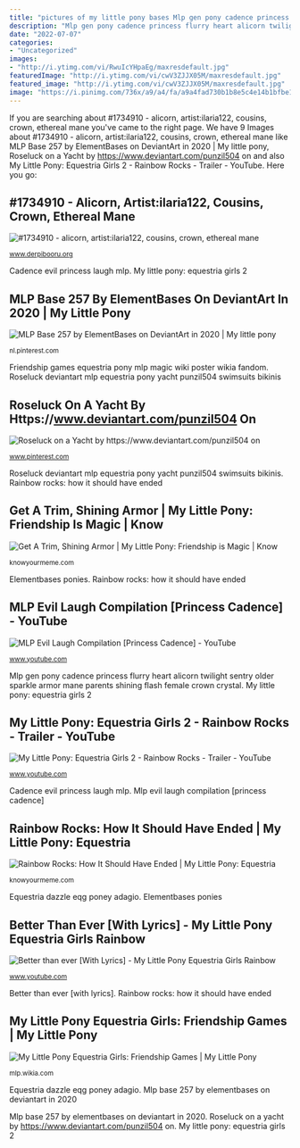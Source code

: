 ```yaml
---
title: "pictures of my little pony bases Mlp gen pony cadence princess flurry heart alicorn twilight sentry older sparkle armor mane parents shining flash female crown crystal"
description: "Mlp gen pony cadence princess flurry heart alicorn twilight sentry older sparkle armor mane parents shining flash female crown crystal"
date: "2022-07-07"
categories:
- "Uncategorized"
images:
- "http://i.ytimg.com/vi/RwuIcYHpaEg/maxresdefault.jpg"
featuredImage: "http://i.ytimg.com/vi/cwV3ZJJX05M/maxresdefault.jpg"
featured_image: "http://i.ytimg.com/vi/cwV3ZJJX05M/maxresdefault.jpg"
image: "https://i.pinimg.com/736x/a9/a4/fa/a9a4fad730b1b8e5c4e14b1bfbe162e4.jpg"
---
```


If you are searching about #1734910 - alicorn, artist:ilaria122, cousins, crown, ethereal mane you've came to the right page. We have 9 Images about #1734910 - alicorn, artist:ilaria122, cousins, crown, ethereal mane like MLP Base 257 by ElementBases on DeviantArt in 2020 | My little pony, Roseluck on a Yacht by https://www.deviantart.com/punzil504 on and also My Little Pony: Equestria Girls 2 - Rainbow Rocks - Trailer - YouTube. Here you go:

## #1734910 - Alicorn, Artist:ilaria122, Cousins, Crown, Ethereal Mane

![#1734910 - alicorn, artist:ilaria122, cousins, crown, ethereal mane](https://derpicdn.net/img/2018/5/17/1734910/large.png "Elementbases ponies")

<small>www.derpibooru.org</small>

Cadence evil princess laugh mlp. My little pony: equestria girls 2

## MLP Base 257 By ElementBases On DeviantArt In 2020 | My Little Pony

![MLP Base 257 by ElementBases on DeviantArt in 2020 | My little pony](https://i.pinimg.com/736x/2a/32/c1/2a32c18ca2e7e3ccf4d97acfe851a788.jpg "Roseluck deviantart mlp equestria pony yacht punzil504 swimsuits bikinis")

<small>nl.pinterest.com</small>

Friendship games equestria pony mlp magic wiki poster wikia fandom. Roseluck deviantart mlp equestria pony yacht punzil504 swimsuits bikinis

## Roseluck On A Yacht By Https://www.deviantart.com/punzil504 On

![Roseluck on a Yacht by https://www.deviantart.com/punzil504 on](https://i.pinimg.com/736x/a9/a4/fa/a9a4fad730b1b8e5c4e14b1bfbe162e4.jpg "Better than ever [with lyrics]")

<small>www.pinterest.com</small>

Roseluck deviantart mlp equestria pony yacht punzil504 swimsuits bikinis. Rainbow rocks: how it should have ended

## Get A Trim, Shining Armor | My Little Pony: Friendship Is Magic | Know

![Get A Trim, Shining Armor | My Little Pony: Friendship is Magic | Know](http://i0.kym-cdn.com/photos/images/facebook/000/573/904/90e.png "Cadence evil princess laugh mlp")

<small>knowyourmeme.com</small>

Elementbases ponies. Rainbow rocks: how it should have ended

## MLP Evil Laugh Compilation [Princess Cadence] - YouTube

![MLP Evil Laugh Compilation [Princess Cadence] - YouTube](https://i.ytimg.com/vi/LlmOsDkWsWg/maxresdefault.jpg "My little pony equestria girls: friendship games")

<small>www.youtube.com</small>

Mlp gen pony cadence princess flurry heart alicorn twilight sentry older sparkle armor mane parents shining flash female crown crystal. My little pony: equestria girls 2

## My Little Pony: Equestria Girls 2 - Rainbow Rocks - Trailer - YouTube

![My Little Pony: Equestria Girls 2 - Rainbow Rocks - Trailer - YouTube](http://i.ytimg.com/vi/cwV3ZJJX05M/maxresdefault.jpg "Better than ever [with lyrics]")

<small>www.youtube.com</small>

Cadence evil princess laugh mlp. Mlp evil laugh compilation [princess cadence]

## Rainbow Rocks: How It Should Have Ended | My Little Pony: Equestria

![Rainbow Rocks: How It Should Have Ended | My Little Pony: Equestria](http://i1.kym-cdn.com/photos/images/facebook/000/859/365/cb1.png "Mlp base 257 by elementbases on deviantart in 2020")

<small>knowyourmeme.com</small>

Equestria dazzle eqg poney adagio. Elementbases ponies

## Better Than Ever [With Lyrics] - My Little Pony Equestria Girls Rainbow

![Better than ever [With Lyrics] - My Little Pony Equestria Girls Rainbow](http://i.ytimg.com/vi/RwuIcYHpaEg/maxresdefault.jpg "Elementbases ponies")

<small>www.youtube.com</small>

Better than ever [with lyrics]. Rainbow rocks: how it should have ended

## My Little Pony Equestria Girls: Friendship Games | My Little Pony

![My Little Pony Equestria Girls: Friendship Games | My Little Pony](https://vignette.wikia.nocookie.net/mlp/images/b/b2/Friendship_Games_Shout!_Factory_poster.jpg/revision/latest?cb=20151113211823 "Roseluck on a yacht by https://www.deviantart.com/punzil504 on")

<small>mlp.wikia.com</small>

Equestria dazzle eqg poney adagio. Mlp base 257 by elementbases on deviantart in 2020

Mlp base 257 by elementbases on deviantart in 2020. Roseluck on a yacht by https://www.deviantart.com/punzil504 on. My little pony: equestria girls 2
